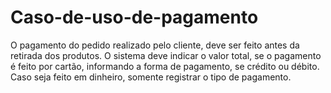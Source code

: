 # Caso-de-uso-de-pagamento
O pagamento do pedido realizado pelo cliente, deve ser feito antes da retirada dos  produtos. O sistema deve indicar o valor total, se o pagamento é feito por cartão,  informando a forma de pagamento, se crédito ou débito. Caso seja feito em dinheiro,  somente registrar o tipo de pagamento.
